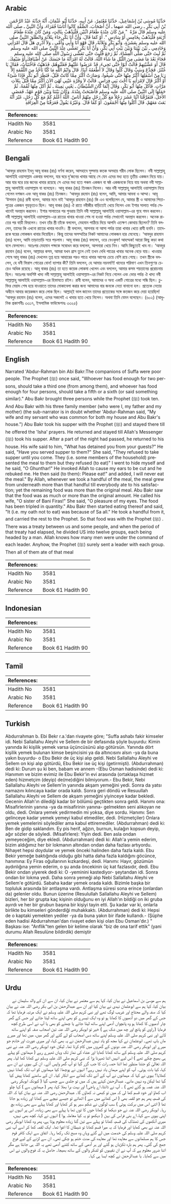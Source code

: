 ## Arabic


<div dir="rtl" lang="ar" style={{fontSize:'larger',backgroundColor:'#f8f9fa',padding:20}}>
حَدَّثَنَا مُوسَى بْنُ إِسْمَاعِيلَ، حَدَّثَنَا مُعْتَمِرٌ، عَنْ أَبِيهِ، حَدَّثَنَا أَبُو عُثْمَانَ، أَنَّهُ حَدَّثَهُ عَبْدُ الرَّحْمَنِ بْنُ أَبِي بَكْرٍ ـ رضى الله عنهما ـ أَنَّ أَصْحَابَ، الصُّفَّةِ كَانُوا أُنَاسًا فُقَرَاءَ، وَأَنَّ النَّبِيَّ ـ صلى الله عليه وسلم قَالَ مَرَّةً ‏ "‏ مَنْ كَانَ عِنْدَهُ طَعَامُ اثْنَيْنِ فَلْيَذْهَبْ بِثَالِثٍ، وَمَنْ كَانَ عِنْدَهُ طَعَامُ أَرْبَعَةٍ فَلْيَذْهَبْ بِخَامِسٍ أَوْ سَادِسٍ ‏"‏‏.‏ أَوْ كَمَا قَالَ، وَأَنَّ أَبَا بَكْرٍ جَاءَ بِثَلاَثَةٍ وَانْطَلَقَ النَّبِيُّ صلى الله عليه وسلم بِعَشَرَةٍ، وَأَبُو بَكْرٍ وَثَلاَثَةً، قَالَ فَهْوَ أَنَا وَأَبِي وَأُمِّي ـ وَلاَ أَدْرِي هَلْ قَالَ امْرَأَتِي وَخَادِمِي ـ بَيْنَ بَيْتِنَا وَبَيْنَ بَيْتِ أَبِي بَكْرٍ، وَأَنَّ أَبَا بَكْرٍ تَعَشَّى عِنْدَ النَّبِيِّ صلى الله عليه وسلم ثُمَّ لَبِثَ حَتَّى صَلَّى الْعِشَاءَ، ثُمَّ رَجَعَ فَلَبِثَ حَتَّى تَعَشَّى رَسُولُ اللَّهِ صلى الله عليه وسلم فَجَاءَ بَعْدَ مَا مَضَى مِنَ اللَّيْلِ مَا شَاءَ اللَّهُ، قَالَتْ لَهُ امْرَأَتُهُ مَا حَبَسَكَ عَنْ أَضْيَافِكَ أَوْ ضَيْفِكَ‏.‏ قَالَ أَوَ عَشَّيْتِهِمْ قَالَتْ أَبَوْا حَتَّى تَجِيءَ، قَدْ عَرَضُوا عَلَيْهِمْ فَغَلَبُوهُمْ، فَذَهَبْتُ فَاخْتَبَأْتُ، فَقَالَ يَا غُنْثَرُ‏.‏ فَجَدَّعَ وَسَبَّ وَقَالَ كُلُوا وَقَالَ لاَ أَطْعَمُهُ أَبَدًا‏.‏ قَالَ وَايْمُ اللَّهِ مَا كُنَّا نَأْخُذُ مِنَ اللُّقْمَةِ إِلاَّ رَبَا مِنْ أَسْفَلِهَا أَكْثَرُ مِنْهَا حَتَّى شَبِعُوا، وَصَارَتْ أَكْثَرَ مِمَّا كَانَتْ قَبْلُ، فَنَظَرَ أَبُو بَكْرٍ فَإِذَا شَىْءٌ أَوْ أَكْثَرُ قَالَ لاِمْرَأَتِهِ يَا أُخْتَ بَنِي فِرَاسٍ‏.‏ قَالَتْ لاَ وَقُرَّةِ عَيْنِي لَهْىَ الآنَ أَكْثَرُ مِمَّا قَبْلُ بِثَلاَثِ مَرَّاتٍ‏.‏ فَأَكَلَ مِنْهَا أَبُو بَكْرٍ، وَقَالَ إِنَّمَا كَانَ الشَّيْطَانُ ـ يَعْنِي يَمِينَهُ ـ ثُمَّ أَكَلَ مِنْهَا لُقْمَةً، ثُمَّ حَمَلَهَا إِلَى النَّبِيِّ صلى الله عليه وسلم فَأَصْبَحَتْ عِنْدَهُ‏.‏ وَكَانَ بَيْنَنَا وَبَيْنَ قَوْمٍ عَهْدٌ، فَمَضَى الأَجَلُ، فَتَفَرَّقْنَا اثْنَا عَشَرَ رَجُلاً مَعَ كُلِّ رَجُلٍ مِنْهُمْ أُنَاسٌ‏.‏ اللَّهُ أَعْلَمُ كَمْ مَعَ كُلِّ رَجُلٍ، غَيْرَ أَنَّهُ بَعَثَ مَعَهُمْ، قَالَ أَكَلُوا مِنْهَا أَجْمَعُونَ‏.‏ أَوْ كَمَا قَالَ‏.‏ وَغَيْرُهُ يَقُولُ فَعَرَفْنَا مِنْ الْعِرَافَةِ
</div>
<div style={{backgroundColor:'#f8f9fa',padding:20, marginBottom: 10}}><table> <thead> <tr> <th>References:</th> <th></th> </tr> </thead> <tbody><tr><td>Hadith No</td><td>3581</td></tr><tr><td>Arabic No</td><td>3581</td></tr><tr><td>Reference</td><td>Book 61 Hadith 90</td></tr></tbody></table></div>

## Bengali


<div dir="ltr" lang="bn" style={{fontSize:'larger',backgroundColor:'#f8f9fa',padding:20}}>
‘আবদুর রাহমান ইবনু আবূ বাকর (রাঃ) বর্ণনা করেন, আসহাবে সুফ্ফায় কতক অসহায় গরীব লোক ছিলেন। নবী সাল্লাল্লাহু আলাইহি ওয়াসাল্লাম একবার বললেন, যার ঘরে দু’জনের খাবার আছে সে যেন এদের মধ্য হতে তৃতীয় একজন নিয়ে যায়। আর যার ঘরে চার জনের খাবার রয়েছে সে এদের মধ্য হতে পঞ্চম একজন বা ষষ্ঠ একজনকে নিয়ে যায় অথবা নবী সাল্লাল্লাহু আলাইহি ওয়াসাল্লাম যা বলেছেন। আবূ বাকর (রাঃ) তিনজন নিলেন। আর নবী সাল্লাল্লাহু আলাইহি ওয়াসাল্লাম নিয়ে গেলেন দশজন এবং আবূ বাকর (রাঃ) তিনজন। ‘আবদুর রহমান (রাঃ) বলেন, আমি, আমার আববা ও আম্মা। আবূ ‘উসমান (রাঃ) রাবী বলেন, আমার মনে নাই ‘আবদুর রাহমান (রাঃ) কি এও বলেছিলেন যে, আমার স্ত্রী ও আমাদের পিতা-পুত্রের একজন গৃহভৃত্যও ছিল। আবূ বাকর (রাঃ) ঐ রাতে নবীজীর বাড়িতেই খেয়ে নিলেন এবং ইশার সালাত পর্যন্ত সেখানেই অবস্থান করলেন। ইশার সালাতের পর পুনরায় তিনি নবী সাল্লাল্লাহু আলাইহি ওয়াসাল্লাম-এর গৃহে গমন করলেন। নবী সাল্লাল্লাহু আলাইহি ওয়াসাল্লাম-এর রাতের খাবার খাওয়া শেষ না হওয়া পর্যন্ত সেখানেই অবস্থান করলেন। অনেক রাতের পর বাড়ী ফিরলেন। তখন তাঁর স্ত্রী তাঁকে বললেন, মেহমান পাঠিয়ে দিয়ে আপনি এতক্ষণ কোথায় ছিলেন? তিনি বললেন, তাদের কি এখনো রাতের খাবার দাওনি। স্ত্রী বললেন, আপনার না আসা পর্যন্ত তারা খাবার খেতে রাযী হননি। তাদেরকে ঘরের লোকজন খাবার দিয়েছিল। কিন্তু তাদের অসম্মতির নিকট আমাদের লোকজন হার মেনেছে। ‘আবদুর রাহমান (রাঃ) বলেন, আমি তাড়াতাড়ি সরে পড়লাম। আবূ বাকর (রাঃ) বললেন, ওরে বেওকুফ! আহম্মক! আরো কিছু কড়া কথা বলে ফেললেন। অতঃপর মেহমান পক্ষকে সম্বোধন করে বললেন, আপনারা খেয়ে নিন। আমি কিছুতেই খাব না। ‘আবদুর রহমান (রাঃ) বলেন, আল্লাহর কসম, আমরা যখন গ্রাস তুলে নেই তখন দেখি পাত্রের খাবার অনেক বেড়ে যায়। খাওয়ার শেষে আবূ বাকর (রাঃ) দেখলেন তৃপ্ত হয়ে আহারের পরও পাত্রে খাবার আগের চেয়ে বেশি রয়ে গেছে। তখন স্ত্রীকে বললেন, হে বনী ফিরাস গোত্রের বোন! ব্যাপার কী? তিনি বললেন, হে আমার নয়নমণি! খাদ্যের পরিমাণ এখন তিনগুণের চেয়েও অধিক রয়েছে। আবূ বাকর (রাঃ) তা হতে কয়েক লোকমা খেলেন এবং বললেন, আমার কসম শয়তানের প্ররোচনায় ছিল। অতঃপর অবশিষ্ট খাদ্য নবী সাল্লাল্লাহু আলাইহি ওয়াসাল্লাম-এর নিকট নিয়ে গেলেন এবং ভোর পর্যন্ত ঐ খাদ্য নবী সাল্লাল্লাহু আলাইহি ওয়াসাল্লাম-এর হিফাযতে রইল। রাবী বলেন, আমাদের ও অন্য একটি গোত্রের মধ্যে সন্ধি ছিল। চুক্তির মেয়াদ শেষ হয়ে যাওয়াতে তাদের মোকাবেলা করার জন্য আমাদের বার জনকে নেতা বানানো হল। প্রত্যেক নেতার অধীনে আবার কয়েকজন করে লোক ছিল। আল্লাহ্ই ভাল জানেন তাদের প্রত্যেকের সঙ্গে কতজন করে দেয়া হয়েছিল! ‘আবদুর রহমান (রাঃ) বলেন, এদের সকলেই এ খাবার হতে খেয়ে নিলেন। অথবা তিনি যেমন বলেছেন। (৬০২) (আধুনিক প্রকাশনীঃ ৩৩১৭, ইসলামিক ফাউন্ডেশনঃ ৩৩২৫)
</div>
<div style={{backgroundColor:'#f8f9fa',padding:20, marginBottom: 10}}><table> <thead> <tr> <th>References:</th> <th></th> </tr> </thead> <tbody><tr><td>Hadith No</td><td>3581</td></tr><tr><td>Arabic No</td><td>3581</td></tr><tr><td>Reference</td><td>Book 61 Hadith 90</td></tr></tbody></table></div>

## English


<div dir="ltr" lang="en" style={{fontSize:'larger',backgroundColor:'#f8f9fa',padding:20}}>
Narrated 'Abdur-Rahman bin Abi Bakr:The companions of Suffa were poor people. The Prophet (ﷺ) once said, "Whoever has food enough for two persons, should take a third one (from among them), and whoever has food enough for four persons, should take a fifth or a sixth (or said something similar)." Abu Bakr brought three persons while the Prophet (ﷺ) took ten. And Abu Bakr with his three family member (who were I, my father and my mother) (the sub-narrator is in doubt whether 'Abdur-Rahman said, "My wife and my servant who was common for both my house and Abu Bakr's house.") Abu Bakr took his supper with the Prophet (ﷺ) and stayed there till he offered the 'Isha' prayers. He returned and stayed till Allah's Messenger (ﷺ) took his supper. After a part of the night had passed, he returned to his house. His wife said to him, "What has detained you from your guests?" He said, "Have you served supper to them?" She said, "They refused to take supper until you come. They (i.e. some members of the household) presented the meal to them but they refused (to eat)" I went to hide myself and he said, "O Ghunthar!" He invoked Allah to cause my ears to be cut and he rebuked me. He then said (to them): Please eat!" and added, I will never eat the meal." By Allah, whenever we took a handful of the meal, the meal grew from underneath more than that handful till everybody ate to his satisfaction; yet the remaining food was more than the original meal. Abu Bakr saw that the food was as much or more than the original amount. He called his wife, "O sister of Bani Firas!" She said, "O pleasure of my eyes. The food has been tripled in quantity." Abu Bakr then started eating thereof and said, "It (i.e. my oath not to eat) was because of Sa all." He took a handful from it, and carried the rest to the Prophet. So that food was with the Prophet (ﷺ) . There was a treaty between us and some people, and when the period of that treaty had elapsed, he divided US into twelve groups, each being headed by a man. Allah knows how many men were under the command of each leader. Anyhow, the Prophet (ﷺ) surely sent a leader with each group. Then all of them ate of that meal
</div>
<div style={{backgroundColor:'#f8f9fa',padding:20, marginBottom: 10}}><table> <thead> <tr> <th>References:</th> <th></th> </tr> </thead> <tbody><tr><td>Hadith No</td><td>3581</td></tr><tr><td>Arabic No</td><td>3581</td></tr><tr><td>Reference</td><td>Book 61 Hadith 90</td></tr></tbody></table></div>

## Indonesian


<div dir="ltr" lang="id" style={{fontSize:'larger',backgroundColor:'#f8f9fa',padding:20}}>

</div>
<div style={{backgroundColor:'#f8f9fa',padding:20, marginBottom: 10}}><table> <thead> <tr> <th>References:</th> <th></th> </tr> </thead> <tbody><tr><td>Hadith No</td><td>3581</td></tr><tr><td>Arabic No</td><td>3581</td></tr><tr><td>Reference</td><td>Book 61 Hadith 90</td></tr></tbody></table></div>

## Tamil


<div dir="ltr" lang="ta" style={{fontSize:'larger',backgroundColor:'#f8f9fa',padding:20}}>

</div>
<div style={{backgroundColor:'#f8f9fa',padding:20, marginBottom: 10}}><table> <thead> <tr> <th>References:</th> <th></th> </tr> </thead> <tbody><tr><td>Hadith No</td><td>3581</td></tr><tr><td>Arabic No</td><td>3581</td></tr><tr><td>Reference</td><td>Book 61 Hadith 90</td></tr></tbody></table></div>

## Turkish


<div dir="ltr" lang="tr" style={{fontSize:'larger',backgroundColor:'#f8f9fa',padding:20}}>
Abdurrahman b. Ebi Bekr r.a.'dan rivayete göre; "Suffa ashabı fakir kimseler idi. Nebi Sallallahu Aleyhi ve Sellem de bir defasında şöyle buyurdu: Kimin yanında iki kişilik yemek varsa üçüncüsünü alıp götürsün. Yanında dört kişilik yemek bulunan kimse beşincisini ya da altıncısını alsın -ya da buna yakın buyurdu- o Ebu Bekir de üç kişi alıp geldi. Nebi Sallallahu Aleyhi ve Sellem on kişi alıp götürdü, Ebu Bekir ise üç kişi (getirmişti). (Abdurrahman) dedi ki: Durum şu ki ben, babam ve annem -(Ebu Osman hadisinde) dedi ki: Hanımım ve bizim evimiz ile Ebu Bekir'in evi arasında (ortaklaşa hizmet eden) hizmetçim (deyip) de(me)diğini bilmiyorum.- Ebu Bekir, Nebi Sallallahu Aleyhi ve Sellem'in yanında akşam yemeğini yedi. Sonra da yatsı namazını kılıncaya kadar orada kaldı. Sonra geri döndü ve Resuullah Sallallahu Aleyhi ve Sellem de akşam yemeğini yiyinceye kadar bekledi. Gecenin AIlah'ın dilediği kadar bir bölümü geçtikten sonra geldi. Hanımı ona: Misafirlerinin yanına -ya da misafirinin yanına- gelmekten seni alıkoyan ne oldu, dedi. Onlara yemek yedirmedin mi yoksa, diye sordu. Hanımı: Sen gelinceye kadar yemek yemeyi kabul etmediler, dedi. (Hizmetçiler) Onlara yemek yemelerini söylediler ama kabul ettiremediler. (Abdurrahman) dedi ki: Ben de gidip saklandım. Ey pis herif, ağzın, burnun, kulağın kopsun deyip, ağır sözler de söyledi. (Misafirlere): Yiyin dedi. Ben asla ondan yemeyeceğim, diye ekledi. (Abdurrahman) dedi ki: Allah'a yemin ederim, bizim aldığımız her bir lokmanın altından ondan daha fazlası artıyordu. Nihayet hepsi doydular ve yemek önceki halinden daha fazla kaldı. Ebu Bekir yemeğe baktığında olduğu gibi hatta daha fazla kaldığını göcünce, hanımına: Ey Firas oğullarının kızkardeşi, dedi. Hanımı: Hayır, gözümün aydınlığına yemin ederim, o şu anda öncekinin üç kat fazlasıdır, dedi. Ebu Bekir ondan yiyerek dedi ki: O -yeminini kastediyor- şeytandan idi. Sonra ondan bir lokma yedi. Daha sonra yemeği alıp Nebi Sallallahu Aleyhi ve Sellem'e götürdü. Sabaha kadar yemek orada kaldı. Bizimle başka bir topluluk arasında bir antlaşma vardı. Antlaşma süresi sona erince (onlardan da) gelenler oldu. Bunun üzerine (Resulullah Sallallahu Aleyhi ve Sellem) bizleri, her bir grupta kaç kişinin olduğunu en iyi Allah'ın bildiği on iki gruba ayırdı ve her bir grubun başına bir kişiyi tayin etti. Şu kadar var ki, onlarla birlikte bu kimseleri gönderdiği muhakkaktı. (Abdurrahman) dedi ki: Hepsi de o kaptaki yemekten yediler -ya da buna yakın bir ifade kullandı.- (Şüphe eden hadisi Abdurrahman'dan rivayet eden kişi olan Ebu Osman'dır.) " Başkası ise: "ArıfIik"ten gelen bir kelime olarak "biz de ona tarif ettik" (yani durumu Allah Resulüne bildirdik) demiştir
</div>
<div style={{backgroundColor:'#f8f9fa',padding:20, marginBottom: 10}}><table> <thead> <tr> <th>References:</th> <th></th> </tr> </thead> <tbody><tr><td>Hadith No</td><td>3581</td></tr><tr><td>Arabic No</td><td>3581</td></tr><tr><td>Reference</td><td>Book 61 Hadith 90</td></tr></tbody></table></div>

## Urdu


<div dir="rtl" lang="ur" style={{fontSize:'larger',backgroundColor:'#f8f9fa',padding:20}}>
ہم سے موسیٰ بن اسماعیل نے بیان کیا، کہا ہم سے معتمر نے بیان کیا، ان سے ان کے والد سلیمان نے بیان کیا، کہا ہم سے ابوعثمان نہدی نے بیان کیا اور ان سے عبدالرحمٰن بن ابی بکر رضی اللہ عنہ نے بیان کیا کہ صفہ والے محتاج اور غریب لوگ تھے اور نبی کریم صلی اللہ علیہ وسلم نے ایک مرتبہ فرمایا تھا کہ جس کے گھر میں دو آدمیوں کا کھانا ہو تو وہ ایک تیسرے کو بھی اپنے ساتھ لیتا جائے اور جس کے گھر چار آدمیوں کا کھانا ہو وہ پانچواں آدمی اپنے ساتھ لیتا جائے یا چھٹے کو بھی یا آپ نے اسی طرح کچھ فرمایا ( راوی کو پانچ اور چھ میں شک ہے ) خیر تو ابوبکر رضی اللہ عنہ تین اصحاب صفہ کو اپنے ساتھ لائے اور نبی کریم صلی اللہ علیہ وسلم اپنے ساتھ دس اصحاب کو لے گئے اور گھر میں، میں تھا اور میرے ماں باپ تھے۔ ابوعثمان نے کہا مجھ کو یاد نہیں عبدالرحمٰن نے یہ بھی کہا، اور میری عورت اور خادم جو میرے اور ابوبکر رضی اللہ عنہ دونوں کے گھروں میں کام کرتا تھا۔ لیکن خود ابوبکر رضی اللہ عنہ نے نبی کریم صلی اللہ علیہ وسلم کے ساتھ کھانا کھایا اور عشاء کی نماز تک وہاں ٹھہرے رہے ( مہمانوں کو پہلے ہی بھیج چکے تھے ) اس لیے انہیں اتنا ٹھہرنا پڑا کہ نبی کریم صلی اللہ علیہ وسلم نے کھانا کھا لیا۔ پھر اللہ تعالیٰ کو جتنا منظور تھا اتنا حصہ رات کا جب گزر گیا تو آپ گھر واپس آئے۔ ان کی بیوی نے ان سے کہا، کیا بات ہوئی۔ آپ کو اپنے مہمان یاد نہیں رہے؟ انہوں نے پوچھا: کیا مہمانوں کو اب تک کھانا نہیں کھلایا؟ بیوی نے کہا کہ مہمانوں نے آپ کے آنے تک کھانے سے انکار کیا۔ ان کے سامنے کھانا پیش کیا گیا تھا لیکن وہ نہیں مانے۔ عبدالرحمٰن کہتے ہیں کہ میں تو جلدی سے چھپ گیا ( کیونکہ ابوبکر رضی اللہ عنہ غصہ ہو گئے تھے ) ۔ آپ نے ڈانٹا، اے پاجی! اور بہت برا بھلا کہا، پھر ( مہمانوں سے ) کہا چلو اب کھاؤ اور خود قسم کھا لی کہ میں تو کبھی نہ کھاؤں گا۔ عبدالرحمٰن رضی اللہ عنہ نے بیان کیا کہ اللہ کی قسم، پھر ہم جو لقمہ بھی ( اس کھانے میں سے ) اٹھاتے تو جیسے نیچے سے کھانا اور زیادہ ہو جاتا تھا ( اتنی اس میں برکت ہوئی ) سب لوگوں نے شکم سیر ہو کر کھایا اور کھانا پہلے سے بھی زیادہ بچ رہا۔ ابوبکر رضی اللہ عنہ نے جو دیکھا تو کھانا جوں کا توں تھا یا پہلے سے بھی زیادہ۔ اس پر انہوں نے اپنی بیوی سے کہا، اے بنی فراس کی بہن ( دیکھو تو یہ کیا معاملہ ہوا ) انہوں نے کہا، کچھ بھی نہیں، میری آنکھوں کی ٹھنڈک کی قسم، کھانا تو پہلے سے تین گنا زیادہ معلوم ہوتا ہے، پھر وہ کھانا ابوبکر رضی اللہ عنہ نے بھی کھایا اور فرمایا کہ یہ میرا قسم کھانا تو شیطان کا اغوا تھا۔ ایک لقمہ کھا کر اسے آپ نبی کریم صلی اللہ علیہ وسلم کی خدمت میں لے گئے وہاں وہ صبح تک رکھا رہا۔ اتفاق سے ایک کافر قوم جس کا ہم مسلمانوں سے معاہدہ تھا اور معاہدہ کی مدت ختم ہو چکی تھی۔ ان سے لڑنے کے لیے فوج جمع کی گئی۔ پھر ہم بارہ ٹکڑیاں ہو گئے اور ہر آدمی کے ساتھ کتنے آدمی تھے یہ اللہ ہی جانتا ہے مگر اتنا ضرور معلوم ہے کہ آپ نے ان نقیبوں کو لشکر والوں کے ساتھ بھیجا۔ حاصل یہ کہ فوج والوں نے اس میں سے کھایا۔ یا عبدالرحمٰن نے کچھ ایسا ہی کہا۔
</div>
<div style={{backgroundColor:'#f8f9fa',padding:20, marginBottom: 10}}><table> <thead> <tr> <th>References:</th> <th></th> </tr> </thead> <tbody><tr><td>Hadith No</td><td>3581</td></tr><tr><td>Arabic No</td><td>3581</td></tr><tr><td>Reference</td><td>Book 61 Hadith 90</td></tr></tbody></table></div>